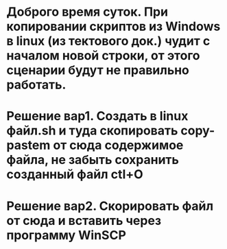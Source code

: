 # Доброго время суток. При копировании скриптов из Windows в linux (из тектового док.) чудит с началом новой строки, от этого сценарии будут не правильно работать.
# Решение вар1. Cоздать в linux файл.sh и туда скопировать copy-pastem от сюда содержимое файла, не забыть сохранить созданный файл ctl+O
# Решение вар2. Скорировать файл от сюда и вставить через программу WinSCP 
